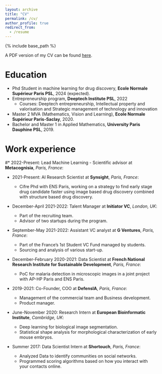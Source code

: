 ```yaml
---
layout: archive
title: "CV"
permalink: /cv/
author_profile: true
redirect_from:
  - /resume
---
```


{% include base_path %}

A PDF version of my CV can be found [here](/files/CV.pdf).

Education
======
 
* Phd Student in machine learning for drug discovery, **Ecole Normale Supérieur Paris PSL**, 2024 (expected).
* Entrepreneurship program, **Deeptech Institute PSL**, 2022
  * Courses: Deeptech entrepreneurship, Intellectual property and valorisation and Strategic management of technology and innovation 
* Master 2 MVA (Mathematics, Vision and Learning), **Ecole Normale Supérieur Paris-Saclay**, 2020.
* Bachelor and Master 1 in Applied Mathematics, **University Paris Dauphine PSL**, 2019.

Work experience
======
#* 2022-Present: Lead Machine Learning - Scientific advisor at **Metacognisia**, *Paris, France*:
 
* 2021-Present: AI Research Scientist at **Synsight**, *Paris, France*:
  * Cifre Phd with ENS Paris, working on a strategy to find early stage drug candidate faster using image based drug discovery combined with structure based drug discovery.

* December-April 2021-2022: Talent Manager at **Initiator VC**, *London, UK*:
  * Part of the recruiting team.
  * Advisor of two startups during the program.  

* September-May 2021-2022: Assistant VC analyst at **G Ventures**, *Paris, France*:
  * Part of the France’s 1st Student VC Fund managed by students.
  * Sourcing and analysis of various start-up.  
 
* December-February 2020-2021: Data Scientist at **French National Research Institute for Sustainable Development**, *Paris, France*:
  * PoC for malaria detection in microscopic images in a joint project with AP-HP Paris and ENS Paris. 

* 2019-2021: Co-Founder, COO at **DefensIA**, *Paris, France*:
  * Management of the commercial team and Business development. 
  * Product manager.

* June-November 2020: Research Intern at **European Bioinformatic Institute**, *Cambridge, UK*:
  * Deep learning for biological image segmentation.
  * Statistical shape analysis for morphological characterization of early mouse embryos.

* Summer 2017: Data Scientist Intern at **Shortouch**, *Paris, France*:
  * Analyzed Data to identify communities on social networks.
  * Programmed scoring algorithms based on how you interact with your contacts online.




